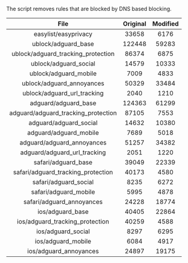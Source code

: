 The script removes rules that are blocked by DNS based blocking.


| File | Original | Modified |
|:----:|:-----:|:-----:|
| easylist/easyprivacy | 33658 | 6176 |
| ublock/adguard_base | 122448 | 59283 |
| ublock/adguard_tracking_protection | 86374 | 6875 |
| ublock/adguard_social | 14579 | 10333 |
| ublock/adguard_mobile | 7009 | 4833 |
| ublock/adguard_annoyances | 50329 | 33484 |
| ublock/adguard_url_tracking | 2040 | 1210 |
| adguard/adguard_base | 124363 | 61299 |
| adguard/adguard_tracking_protection | 87105 | 7553 |
| adguard/adguard_social | 14632 | 10380 |
| adguard/adguard_mobile | 7689 | 5018 |
| adguard/adguard_annoyances | 51257 | 34382 |
| adguard/adguard_url_tracking | 2051 | 1220 |
| safari/adguard_base | 39049 | 22339 |
| safari/adguard_tracking_protection | 40173 | 4580 |
| safari/adguard_social | 8235 | 6272 |
| safari/adguard_mobile | 5995 | 4878 |
| safari/adguard_annoyances | 24228 | 18774 |
| ios/adguard_base | 40405 | 22864 |
| ios/adguard_tracking_protection | 40259 | 4588 |
| ios/adguard_social | 8297 | 6295 |
| ios/adguard_mobile | 6084 | 4917 |
| ios/adguard_annoyances | 24897 | 19175 |